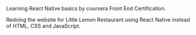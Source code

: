 Learning React Native basics by coursera Front End Certification.

Redoing the website for Little Lemon Restaurant using React Native instead of HTML, CSS and JavaScript.